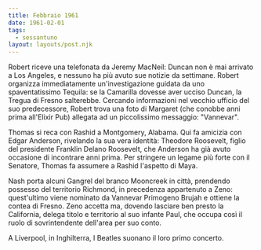 ```yaml
---
title: Febbraio 1961
date: 1961-02-01
tags:
  - sessantuno
layout: layouts/post.njk
---
```


Robert riceve una telefonata da Jeremy MacNeil: Duncan non è mai arrivato a Los Angeles, e nessuno ha più avuto sue notizie da settimane. Robert organizza immediatamente un'investigazione guidata da uno spaventatissimo Tequila: se la Camarilla dovesse aver ucciso Duncan, la Tregua di Fresno salterebbe. Cercando informazioni nel vecchio ufficio del suo predecessore, Robert trova una foto di Margaret (che conobbe anni prima all'Elixir Pub) allegata ad un piccolissimo messaggio: "Vannevar".

Thomas si reca con Rashid a Montgomery, Alabama. Qui fa amicizia con Edgar Anderson, rivelando la sua vera identità: Theodore Roosevelt, figlio del presidente Franklin Delano Roosevelt, che Anderson ha già avuto occasione di incontrare anni prima. Per stringere un legame più forte con il Senatore, Thomas fa assumere a Rashid l'aspetto di Maya.

Nash porta alcuni Gangrel del branco Mooncreek in città, prendendo possesso del territorio Richmond, in precedenza appartenuto a Zeno: quest'ultimo viene nominato da Vannevar Primogeno Brujah e ottiene la contea di Fresno. Zeno accetta ma, dovendo lasciare ben presto la California, delega titolo e territorio al suo infante Paul, che occupa così il ruolo di sovrintendente dell'area per suo conto.

A Liverpool, in Inghilterra, I Beatles suonano il loro primo concerto.